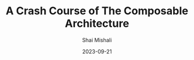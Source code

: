 ---
slug: "/talks/swift-connection/september-2023/shai-mishali-a-crash-course-of-the-composable-architecture"
date: 2023-09-21
title: "A Crash Course of The Composable Architecture"
author: "Shai Mishali"
video: h0Agq-98RZ8
thumbnail: https:/async-assets.s3.eu-west-3.amazonaws.com/thumbnails/h0Agq-98RZ8.jpg
slides: 
tags: []
year: 2023
conference: swift-connection
edition: september-2023
allow_ads: false
---